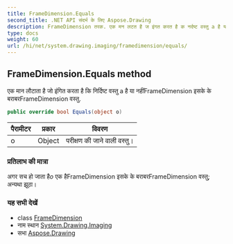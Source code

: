 ```yaml
---
title: FrameDimension.Equals
second_title: .NET API संदर्भ के लिए Aspose.Drawing
description: FrameDimension तरक. एक मन लटत है ज इंगत करत है क नर्दष्ट वस्तु a है य नहंFrameDimension इसके के बरबरFrameDimension वस्तु.
type: docs
weight: 60
url: /hi/net/system.drawing.imaging/framedimension/equals/
---
```

## FrameDimension.Equals method

एक मान लौटाता है जो इंगित करता है कि निर्दिष्ट वस्तु a है या नहींFrameDimension इसके के बराबरFrameDimension वस्तु.

```csharp
public override bool Equals(object o)
```

| पैरामीटर | प्रकार | विवरण |
| --- | --- | --- |
| o | Object | परीक्षण की जाने वाली वस्तु। |

### प्रतिलाभ की मात्रा

अगर सच हो जाता है*o* एक हैFrameDimension इसके के बराबरFrameDimension वस्तु; अन्यथा झूठा।

### यह सभी देखें

* class [FrameDimension](../)
* नाम स्थान [System.Drawing.Imaging](../../framedimension/)
* सभा [Aspose.Drawing](../../../)


